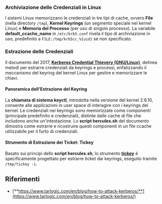 ### Archiviazione delle Credenziali in Linux
I sistemi Linux memorizzano le credenziali in tre tipi di cache, ovvero **File** (nella directory `/tmp`), **Kernel Keyrings** (un segmento speciale nel kernel Linux) e **Memoria del Processo** (per uso di singolo processo). La variabile **default\_ccache\_name** in `/etc/krb5.conf` rivela il tipo di archiviazione in uso, predefinito a `FILE:/tmp/krb5cc_%{uid}` se non specificato.

### Estrazione delle Credenziali
Il documento del 2017, [**Kerberos Credential Thievery (GNU/Linux)**](https://www.delaat.net/rp/2016-2017/p97/report.pdf), delinea metodi per estrarre credenziali da keyrings e processi, enfatizzando il meccanismo del keyring del kernel Linux per gestire e memorizzare le chiavi.

#### Panoramica dell'Estrazione del Keyring
La **chiamata di sistema keyctl**, introdotta nella versione del kernel 2.6.10, consente alle applicazioni in user space di interagire con i keyrings del kernel. Le credenziali nei keyrings sono memorizzate come componenti (principale predefinito e credenziali), distinte dalle cache di file che includono anche un'intestazione. Lo **script hercules.sh** del documento dimostra come estrarre e ricostruire questi componenti in un file ccache utilizzabile per il furto di credenziali.

#### Strumento di Estrazione dei Ticket: Tickey
Basato sui principi dello **script hercules.sh**, lo strumento [**tickey**](https://github.com/TarlogicSecurity/tickey) è specificamente progettato per estrarre ticket dai keyrings, eseguito tramite `/tmp/tickey -i`.

## Riferimenti
* [**https://www.tarlogic.com/en/blog/how-to-attack-kerberos/**](https://www.tarlogic.com/en/blog/how-to-attack-kerberos/)
